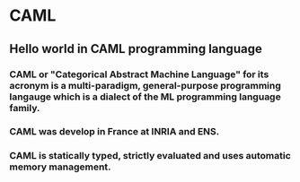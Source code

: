 # CAML
## Hello world in CAML programming language

### CAML or "Categorical Abstract Machine Language" for its acronym is a multi-paradigm, general-purpose programming langauge which is a dialect of the ML programming language family.

### CAML was develop in France at INRIA and ENS.

### CAML is statically typed, strictly evaluated and uses automatic memory management.